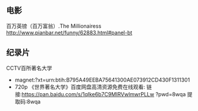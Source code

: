 ## 电影
百万英镑（百万富翁）.The Millionairess  http://www.pianbar.net/funny/62883.html#panel-bt  

## 纪录片
CCTV百所著名大学 
+ magnet:?xt=urn:btih:B795A49EEBA75641300AE073912CD430F1311301
+ 720p  《世界著名大学》百度网盘高清资源免费在线观看:
链接:https://pan.baidu.com/s/1qIke6b7C9MIRVwlmwrPLLw
?pwd=8wqa 提取码:8wqa
